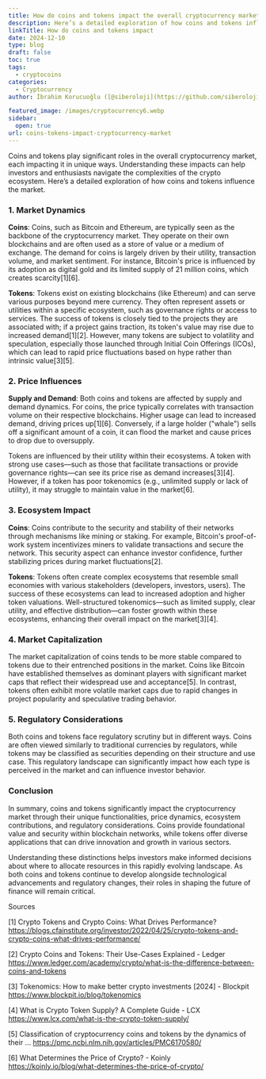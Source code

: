 ```yaml
---
title: How do coins and tokens impact the overall cryptocurrency market
description: Here’s a detailed exploration of how coins and tokens influence the market.
linkTitle: How do coins and tokens impact
date: 2024-12-10
type: blog
draft: false
toc: true
tags:
  - cryptocoins
categories:
  - Cryptocurrency
author: İbrahim Korucuoğlu ([@siberoloji](https://github.com/siberoloji))

featured_image: /images/cryptocurrency6.webp
sidebar:
  open: true
url: coins-tokens-impact-cryptocurrency-market
---
```

Coins and tokens play significant roles in the overall cryptocurrency market, each impacting it in unique ways. Understanding these impacts can help investors and enthusiasts navigate the complexities of the crypto ecosystem. Here’s a detailed exploration of how coins and tokens influence the market.

### 1. Market Dynamics

**Coins**: Coins, such as Bitcoin and Ethereum, are typically seen as the backbone of the cryptocurrency market. They operate on their own blockchains and are often used as a store of value or a medium of exchange. The demand for coins is largely driven by their utility, transaction volume, and market sentiment. For instance, Bitcoin's price is influenced by its adoption as digital gold and its limited supply of 21 million coins, which creates scarcity[1][6]. 

**Tokens**: Tokens exist on existing blockchains (like Ethereum) and can serve various purposes beyond mere currency. They often represent assets or utilities within a specific ecosystem, such as governance rights or access to services. The success of tokens is closely tied to the projects they are associated with; if a project gains traction, its token's value may rise due to increased demand[1][2]. However, many tokens are subject to volatility and speculation, especially those launched through Initial Coin Offerings (ICOs), which can lead to rapid price fluctuations based on hype rather than intrinsic value[3][5].

### 2. Price Influences

**Supply and Demand**: Both coins and tokens are affected by supply and demand dynamics. For coins, the price typically correlates with transaction volume on their respective blockchains. Higher usage can lead to increased demand, driving prices up[1][6]. Conversely, if a large holder ("whale") sells off a significant amount of a coin, it can flood the market and cause prices to drop due to oversupply.

Tokens are influenced by their utility within their ecosystems. A token with strong use cases—such as those that facilitate transactions or provide governance rights—can see its price rise as demand increases[3][4]. However, if a token has poor tokenomics (e.g., unlimited supply or lack of utility), it may struggle to maintain value in the market[6].

### 3. Ecosystem Impact

**Coins**: Coins contribute to the security and stability of their networks through mechanisms like mining or staking. For example, Bitcoin's proof-of-work system incentivizes miners to validate transactions and secure the network. This security aspect can enhance investor confidence, further stabilizing prices during market fluctuations[2].

**Tokens**: Tokens often create complex ecosystems that resemble small economies with various stakeholders (developers, investors, users). The success of these ecosystems can lead to increased adoption and higher token valuations. Well-structured tokenomics—such as limited supply, clear utility, and effective distribution—can foster growth within these ecosystems, enhancing their overall impact on the market[3][4].

### 4. Market Capitalization

The market capitalization of coins tends to be more stable compared to tokens due to their entrenched positions in the market. Coins like Bitcoin have established themselves as dominant players with significant market caps that reflect their widespread use and acceptance[5]. In contrast, tokens often exhibit more volatile market caps due to rapid changes in project popularity and speculative trading behavior.

### 5. Regulatory Considerations

Both coins and tokens face regulatory scrutiny but in different ways. Coins are often viewed similarly to traditional currencies by regulators, while tokens may be classified as securities depending on their structure and use case. This regulatory landscape can significantly impact how each type is perceived in the market and can influence investor behavior.

### Conclusion

In summary, coins and tokens significantly impact the cryptocurrency market through their unique functionalities, price dynamics, ecosystem contributions, and regulatory considerations. Coins provide foundational value and security within blockchain networks, while tokens offer diverse applications that can drive innovation and growth in various sectors.

Understanding these distinctions helps investors make informed decisions about where to allocate resources in this rapidly evolving landscape. As both coins and tokens continue to develop alongside technological advancements and regulatory changes, their roles in shaping the future of finance will remain critical.

Sources

[1] Crypto Tokens and Crypto Coins: What Drives Performance? <https://blogs.cfainstitute.org/investor/2022/04/25/crypto-tokens-and-crypto-coins-what-drives-performance/>

[2] Crypto Coins and Tokens: Their Use-Cases Explained - Ledger <https://www.ledger.com/academy/crypto/what-is-the-difference-between-coins-and-tokens>

[3] Tokenomics: How to make better crypto investments [2024] - Blockpit <https://www.blockpit.io/blog/tokenomics>

[4] What is Crypto Token Supply? A Complete Guide - LCX <https://www.lcx.com/what-is-the-crypto-token-supply/>

[5] Classification of cryptocurrency coins and tokens by the dynamics of their ... <https://pmc.ncbi.nlm.nih.gov/articles/PMC6170580/>

[6] What Determines the Price of Crypto? - Koinly <https://koinly.io/blog/what-determines-the-price-of-crypto/>
